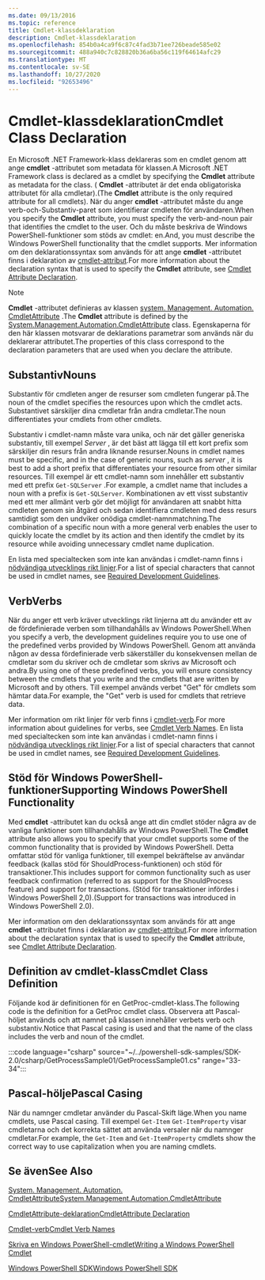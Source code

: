```yaml
---
ms.date: 09/13/2016
ms.topic: reference
title: Cmdlet-klassdeklaration
description: Cmdlet-klassdeklaration
ms.openlocfilehash: 854b0a4ca9f6c87c4fad3b71ee726beade585e02
ms.sourcegitcommit: 488a940c7c828820b36a6ba56c119f64614afc29
ms.translationtype: MT
ms.contentlocale: sv-SE
ms.lasthandoff: 10/27/2020
ms.locfileid: "92653496"
---
```

# <a name="cmdlet-class-declaration"></a><span data-ttu-id="a6bb0-103">Cmdlet-klassdeklaration</span><span class="sxs-lookup"><span data-stu-id="a6bb0-103">Cmdlet Class Declaration</span></span>

<span data-ttu-id="a6bb0-104">En Microsoft .NET Framework-klass deklareras som en cmdlet genom att ange **cmdlet** -attributet som metadata för klassen.</span><span class="sxs-lookup"><span data-stu-id="a6bb0-104">A Microsoft .NET Framework class is declared as a cmdlet by specifying the **Cmdlet** attribute as metadata for the class.</span></span> <span data-ttu-id="a6bb0-105">( **Cmdlet** -attributet är det enda obligatoriska attributet för alla cmdletar).</span><span class="sxs-lookup"><span data-stu-id="a6bb0-105">(The **Cmdlet** attribute is the only required attribute for all cmdlets).</span></span>
<span data-ttu-id="a6bb0-106">När du anger **cmdlet** -attributet måste du ange verb-och-Substantiv-paret som identifierar cmdleten för användaren.</span><span class="sxs-lookup"><span data-stu-id="a6bb0-106">When you specify the **Cmdlet** attribute, you must specify the verb-and-noun pair that identifies the cmdlet to the user.</span></span> <span data-ttu-id="a6bb0-107">Och du måste beskriva de Windows PowerShell-funktioner som stöds av cmdlet: en.</span><span class="sxs-lookup"><span data-stu-id="a6bb0-107">And, you must describe the Windows PowerShell functionality that the cmdlet supports.</span></span> <span data-ttu-id="a6bb0-108">Mer information om den deklarationssyntax som används för att ange **cmdlet** -attributet finns i deklaration av [cmdlet-attribut](./cmdlet-attribute-declaration.md).</span><span class="sxs-lookup"><span data-stu-id="a6bb0-108">For more information about the declaration syntax that is used to specify the **Cmdlet** attribute, see [Cmdlet Attribute Declaration](./cmdlet-attribute-declaration.md).</span></span>

> [!NOTE]
> <span data-ttu-id="a6bb0-109">**Cmdlet** -attributet definieras av klassen [system. Management. Automation. CmdletAttribute](/dotnet/api/System.Management.Automation.CmdletAttribute) .</span><span class="sxs-lookup"><span data-stu-id="a6bb0-109">The **Cmdlet** attribute is defined by the [System.Management.Automation.CmdletAttribute](/dotnet/api/System.Management.Automation.CmdletAttribute) class.</span></span> <span data-ttu-id="a6bb0-110">Egenskaperna för den här klassen motsvarar de deklarations parametrar som används när du deklarerar attributet.</span><span class="sxs-lookup"><span data-stu-id="a6bb0-110">The properties of this class correspond to the declaration parameters that are used when you declare the attribute.</span></span>

## <a name="nouns"></a><span data-ttu-id="a6bb0-111">Substantiv</span><span class="sxs-lookup"><span data-stu-id="a6bb0-111">Nouns</span></span>

<span data-ttu-id="a6bb0-112">Substantiv för cmdleten anger de resurser som cmdleten fungerar på.</span><span class="sxs-lookup"><span data-stu-id="a6bb0-112">The noun of the cmdlet specifies the resources upon which the cmdlet acts.</span></span> <span data-ttu-id="a6bb0-113">Substantivet särskiljer dina cmdletar från andra cmdletar.</span><span class="sxs-lookup"><span data-stu-id="a6bb0-113">The noun differentiates your cmdlets from other cmdlets.</span></span>

<span data-ttu-id="a6bb0-114">Substantiv i cmdlet-namn måste vara unika, och när det gäller generiska substantiv, till exempel *Server* , är det bäst att lägga till ett kort prefix som särskiljer din resurs från andra liknande resurser.</span><span class="sxs-lookup"><span data-stu-id="a6bb0-114">Nouns in cmdlet names must be specific, and in the case of generic nouns, such as *server* , it is best to add a short prefix that differentiates your resource from other similar resources.</span></span> <span data-ttu-id="a6bb0-115">Till exempel är ett cmdlet-namn som innehåller ett substantiv med ett prefix `Get-SQLServer` .</span><span class="sxs-lookup"><span data-stu-id="a6bb0-115">For example, a cmdlet name that includes a noun with a prefix is `Get-SQLServer`.</span></span> <span data-ttu-id="a6bb0-116">Kombinationen av ett visst substantiv med ett mer allmänt verb gör det möjligt för användaren att snabbt hitta cmdleten genom sin åtgärd och sedan identifiera cmdleten med dess resurs samtidigt som den undviker onödiga cmdlet-namnmatchning.</span><span class="sxs-lookup"><span data-stu-id="a6bb0-116">The combination of a specific noun with a more general verb enables the user to quickly locate the cmdlet by its action and then identify the cmdlet by its resource while avoiding unnecessary cmdlet name duplication.</span></span>

<span data-ttu-id="a6bb0-117">En lista med specialtecken som inte kan användas i cmdlet-namn finns i [nödvändiga utvecklings rikt linjer](./required-development-guidelines.md).</span><span class="sxs-lookup"><span data-stu-id="a6bb0-117">For a list of special characters that cannot be used in cmdlet names, see [Required Development Guidelines](./required-development-guidelines.md).</span></span>

## <a name="verbs"></a><span data-ttu-id="a6bb0-118">Verb</span><span class="sxs-lookup"><span data-stu-id="a6bb0-118">Verbs</span></span>

<span data-ttu-id="a6bb0-119">När du anger ett verb kräver utvecklings rikt linjerna att du använder ett av de fördefinierade verben som tillhandahålls av Windows PowerShell.</span><span class="sxs-lookup"><span data-stu-id="a6bb0-119">When you specify a verb, the development guidelines require you to use one of the predefined verbs provided by Windows PowerShell.</span></span> <span data-ttu-id="a6bb0-120">Genom att använda någon av dessa fördefinierade verb säkerställer du konsekvensen mellan de cmdletar som du skriver och de cmdletar som skrivs av Microsoft och andra.</span><span class="sxs-lookup"><span data-stu-id="a6bb0-120">By using one of these predefined verbs, you will ensure consistency between the cmdlets that you write and the cmdlets that are written by Microsoft and by others.</span></span> <span data-ttu-id="a6bb0-121">Till exempel används verbet "Get" för cmdlets som hämtar data.</span><span class="sxs-lookup"><span data-stu-id="a6bb0-121">For example, the "Get" verb is used for cmdlets that retrieve data.</span></span>

<span data-ttu-id="a6bb0-122">Mer information om rikt linjer för verb finns i [cmdlet-verb](./approved-verbs-for-windows-powershell-commands.md).</span><span class="sxs-lookup"><span data-stu-id="a6bb0-122">For more information about guidelines for verbs, see [Cmdlet Verb Names](./approved-verbs-for-windows-powershell-commands.md).</span></span> <span data-ttu-id="a6bb0-123">En lista med specialtecken som inte kan användas i cmdlet-namn finns i [nödvändiga utvecklings rikt linjer](./required-development-guidelines.md).</span><span class="sxs-lookup"><span data-stu-id="a6bb0-123">For a list of special characters that cannot be used in cmdlet names, see [Required Development Guidelines](./required-development-guidelines.md).</span></span>

## <a name="supporting-windows-powershell-functionality"></a><span data-ttu-id="a6bb0-124">Stöd för Windows PowerShell-funktioner</span><span class="sxs-lookup"><span data-stu-id="a6bb0-124">Supporting Windows PowerShell Functionality</span></span>

<span data-ttu-id="a6bb0-125">Med **cmdlet** -attributet kan du också ange att din cmdlet stöder några av de vanliga funktioner som tillhandahålls av Windows PowerShell.</span><span class="sxs-lookup"><span data-stu-id="a6bb0-125">The **Cmdlet** attribute also allows you to specify that your cmdlet supports some of the common functionality that is provided by Windows PowerShell.</span></span> <span data-ttu-id="a6bb0-126">Detta omfattar stöd för vanliga funktioner, till exempel bekräftelse av användar feedback (kallas stöd för ShouldProcess-funktionen) och stöd för transaktioner.</span><span class="sxs-lookup"><span data-stu-id="a6bb0-126">This includes support for common functionality such as user feedback confirmation (referred to as support for the ShouldProcess feature) and support for transactions.</span></span> <span data-ttu-id="a6bb0-127">(Stöd för transaktioner infördes i Windows PowerShell 2,0).</span><span class="sxs-lookup"><span data-stu-id="a6bb0-127">(Support for transactions was introduced in Windows PowerShell 2.0).</span></span>

<span data-ttu-id="a6bb0-128">Mer information om den deklarationssyntax som används för att ange **cmdlet** -attributet finns i deklaration av [cmdlet-attribut](./cmdlet-attribute-declaration.md).</span><span class="sxs-lookup"><span data-stu-id="a6bb0-128">For more information about the declaration syntax that is used to specify the **Cmdlet** attribute, see [Cmdlet Attribute Declaration](./cmdlet-attribute-declaration.md).</span></span>

## <a name="cmdlet-class-definition"></a><span data-ttu-id="a6bb0-129">Definition av cmdlet-klass</span><span class="sxs-lookup"><span data-stu-id="a6bb0-129">Cmdlet Class Definition</span></span>

<span data-ttu-id="a6bb0-130">Följande kod är definitionen för en GetProc-cmdlet-klass.</span><span class="sxs-lookup"><span data-stu-id="a6bb0-130">The following code is the definition for a GetProc cmdlet class.</span></span> <span data-ttu-id="a6bb0-131">Observera att Pascal-höljet används och att namnet på klassen innehåller verbets verb och substantiv.</span><span class="sxs-lookup"><span data-stu-id="a6bb0-131">Notice that Pascal casing is used and that the name of the class includes the verb and noun of the cmdlet.</span></span>

:::code language="csharp" source="~/../powershell-sdk-samples/SDK-2.0/csharp/GetProcessSample01/GetProcessSample01.cs" range="33-34":::

## <a name="pascal-casing"></a><span data-ttu-id="a6bb0-132">Pascal-hölje</span><span class="sxs-lookup"><span data-stu-id="a6bb0-132">Pascal Casing</span></span>

<span data-ttu-id="a6bb0-133">När du namnger cmdletar använder du Pascal-Skift läge.</span><span class="sxs-lookup"><span data-stu-id="a6bb0-133">When you name cmdlets, use Pascal casing.</span></span> <span data-ttu-id="a6bb0-134">Till exempel `Get-Item` `Get-ItemProperty` visar cmdletarna och det korrekta sättet att använda versaler när du namnger cmdletar.</span><span class="sxs-lookup"><span data-stu-id="a6bb0-134">For example, the `Get-Item` and `Get-ItemProperty` cmdlets show the correct way to use capitalization when you are naming cmdlets.</span></span>

## <a name="see-also"></a><span data-ttu-id="a6bb0-135">Se även</span><span class="sxs-lookup"><span data-stu-id="a6bb0-135">See Also</span></span>

[<span data-ttu-id="a6bb0-136">System. Management. Automation. CmdletAttribute</span><span class="sxs-lookup"><span data-stu-id="a6bb0-136">System.Management.Automation.CmdletAttribute</span></span>](/dotnet/api/System.Management.Automation.CmdletAttribute)

[<span data-ttu-id="a6bb0-137">CmdletAttribute-deklaration</span><span class="sxs-lookup"><span data-stu-id="a6bb0-137">CmdletAttribute Declaration</span></span>](./cmdlet-attribute-declaration.md)

[<span data-ttu-id="a6bb0-138">Cmdlet-verb</span><span class="sxs-lookup"><span data-stu-id="a6bb0-138">Cmdlet Verb Names</span></span>](./approved-verbs-for-windows-powershell-commands.md)

[<span data-ttu-id="a6bb0-139">Skriva en Windows PowerShell-cmdlet</span><span class="sxs-lookup"><span data-stu-id="a6bb0-139">Writing a Windows PowerShell Cmdlet</span></span>](./writing-a-windows-powershell-cmdlet.md)

[<span data-ttu-id="a6bb0-140">Windows PowerShell SDK</span><span class="sxs-lookup"><span data-stu-id="a6bb0-140">Windows PowerShell SDK</span></span>](../windows-powershell-reference.md)
